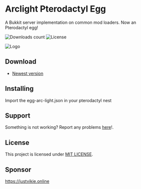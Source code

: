 # Arclight Pterodactyl Egg

A Bukkit server implementation on common mod loaders. Now an Pterodactyl egg!

![Downloads count](https://img.shields.io/github/downloads/JTDMedia/arclight-egg-pterodactyl/total?style=flat-square)  ![License](https://img.shields.io/github/license/JTDMedia/arclight-egg-pterodactyl?style=flat-square)

![Logo](arclightlogo.jpg)

## Download

- [Newest version](https://github.com/jtdmedia/Arclight-egg-pterodactyl/releases)

## Installing

Import the egg-arc-light.json in your pterodactyl nest

## Support

Something is not working? Report any problems [here](https://github.com/jtdmedia/arclight-egg-pterodactyl/issues/new/choose)!.  

## License

This project is licensed under [MIT LICENSE](LICENSE).

## Sponsor

https://justvikie.online
